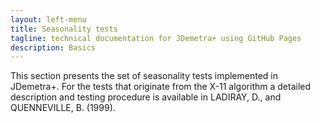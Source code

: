 ```yaml
---
layout: left-menu
title: Seasonality tests
tagline: technical documentation for JDemetra+ using GitHub Pages
description: Basics
---
```



This section presents the set of seasonality tests implemented in
JDemetra+. For the tests that originate from the X-11 algorithm a
detailed description and testing procedure is available in LADIRAY, D.,
and QUENNEVILLE, B. (1999).